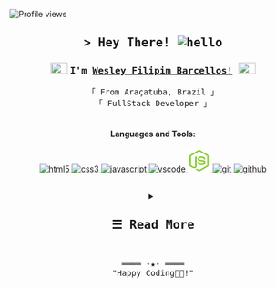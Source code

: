 

<!-- https://github.com/FilipWes/ -->
<!-- march 1, 2023 -->
<!-- leave a STAR, if you like it ! -->

<!-- Profile Views Counter -->
![Profile views](https://gpvc.arturio.dev/FilipiWes?v=3)

<!-- Intro  -->
<h2 align="center">
 <samp>
   > Hey There! <img src="https://github.com/shahriarshafin/shahriarshafin/blob/development/Assets/hi.gif?raw=true" alt="hello" width=20 height=20 />
 </samp>
</h2>
<!-- <img src=https://raw.githubusercontent.com/TheDudeThatCode/TheDudeThatCode/master/Assets/Mario_Gameplay.gif /> -->

<h3 align="center">
 <img src="https://github.com/shahriarshafin/shahriarshafin/blob/development/Assets/handshake.gif?raw=true" width=30 height=20 /> 
<samp>
   I'm <b><a target="_blank" href="https://62b4a072d7d4d4024379097c--zippy-panda-26b156.netlify.app/">Wesley Filipim Barcellos!</a></b>
</samp>
 <img src="https://github.com/shahriarshafin/shahriarshafin/blob/development/Assets/handshake.gif?raw=true" width=30 height=20 />
</h3>

<!-- Organisation  -->
<p align="center">
 <samp>
    「 From Araçatuba, Brazil 」
   <br>
    「 FullStack Developer 」
   <br>
   <br>
 </samp>
</p>

<!-- Programming Languages and Tools -->
<h4 align="center">Languages and Tools:</h4>

<p align="center"> 
  <!-- HTML -->
 <a href="https://www.w3.org/html/" target="_blank"> <img src="https://raw.githubusercontent.com/ShahriarShafin/ShahriarShafin/main/Assets/html.gif" alt="html5" width="40" height="40"/> </a>
  <!-- CSS  -->
 <a href="https://www.w3schools.com/css/" target="_blank"> <img src="https://raw.githubusercontent.com/ShahriarShafin/ShahriarShafin/main/Assets/css.gif" alt="css3" width="40" height="40"/> </a>
  <!-- JavaScript -->
 <a href="https://devdocs.io/javascript/" target="_blank"> <img src="https://raw.githubusercontent.com/ShahriarShafin/ShahriarShafin/main/Assets/js.webp" alt="javascript" width="40" height="40"/> </a>
  <!-- VSCODE -->
  <a href="https://code.visualstudio.com/docs" target="_blank"> <img src="https://raw.githubusercontent.com/ShahriarShafin/ShahriarShafin/main/Assets/vscode.webp" alt="vscode" width="40" height="40"/> </a>
  <!-- NODEJS -->
  <a href="https://nodejs.org" target="_blank"> <img src="https://raw.githubusercontent.com/devicons/devicon/master/icons/nodejs/nodejs-original.svg" alt="nodejs" width="40" height="40"/> </a>
  <!-- GIT -->
  <a href="https://git-scm.com/doc" target="_blank"> <img src="https://github.com/shahriarshafin/shahriarshafin/blob/development/Assets/git.gif?raw=true" alt="git" width="50" height="40"/> </a>
  <!-- GITHUB -->
  <a href="https://github.com/" target="_blank"> <img src="https://raw.githubusercontent.com/ShahriarShafin/ShahriarShafin/main/Assets/github.webp" alt="github" width="40" height="40"/> </a>
 </p>
 
<br>

<!-- Details Section-->
<details align="center" font-size=200>
 <summary align="center"><h2 align="center"><samp align="center">&#9776; Read More</samp></h2></summary>
  <!-- Activity Widget -->
  <p align="center">
    <img src="https://github-readme-stats.vercel.app/api?username=FilipWes&show_icons=true&theme=radical" alt="Wesley Filipim Barcellos's Github status"/>
  </p>

 <!-- Codewars -->
  <p align="center"> 
    <a href="https://www.codewars.com/users/FilipWes" target="_blank">
      <img width="165" src="https://www.codewars.com/users/FilipWes/badges/micro" />
    </a>  
  </p> 
 <br>
        <!-- Social Links -->
        <p>Find me on</p>
        <!-- Linkedin -->
        <a href="https://www.linkedin.com/in/wesley-filipim-barcellos-9915a9268/" target="_blank"><img alt="Linkedin"
                src="https://img.shields.io/badge/-Linkedin-0A66C2?style=flat-square&logo=Linkedin&logoColor=white">
        </a>
       
 
</details>
<br>
<!-- Footer -->
<samp>
    <p align="center">
        ════ ⋆★⋆ ════
        <br>
        "Happy Coding👨‍💻!"
    </p>
</samp>

<!-- ![github](https://activity-graph.herokuapp.com/graph?username=fumagallilaura&bg_color=000000&color=4fff67&line=4fff67&point=ffffff&area=true&hide_border=true) -->
